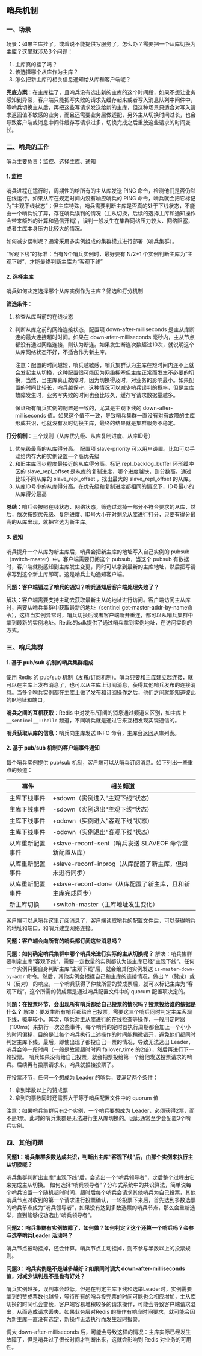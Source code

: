 ## 哨兵机制

### 一、场景

场景：如果主库挂了，或着说不能提供写服务了，怎么办？需要把一个从库切换为主库？这里就涉及3个问题：

1. 主库真的挂了吗？
2. 该选择哪个从库作为主库？
3. 怎么把新主库的相关信息通知给从库和客户端呢？

**兜底方案**：在主库挂了，且哨兵没有选出新的主库的这个时间段，如果不想让业务感知到异常，客户端只能把写失败的请求先缓存起来或者写入消息队列中间件中，等哨兵切换主从后，再把这些写请求发送给新的主库，但这种场景只适合对写入请求返回值不敏感的业务，而且还需要业务层做适配，另外主从切换时间过长，也会导致客户端或消息中间件缓存写请求过多，切换完成之后重放这些请求的时间变长。

### 二、哨兵的工作

哨兵主要负责：监控、选择主库、通知

#### 1. 监控

哨兵进程在运行时，周期性的给所有的主从库发送 PING 命令，检测他们是否仍然在线运行。如果从库在规定时间内没有响应哨兵的 PING 命令，哨兵就会把它标记为“主观下线状态”；但主库特殊，哨兵需要判断主库是否真的处于下线状态，不能由一个哨兵说了算，存在哨兵误判的情况（主从切换，后续的选择主库和通知操作会带来额外的计算和通信开销），误判一般发生在集群网络压力较大、网络阻塞，或者主库本身压力比较大的情况。

如何减少误判呢？通常采用多实例组成的集群模式进行部署（哨兵集群）。

“客观下线”的标准：当有N个哨兵实例时，最好要有 N/2+1 个实例判断主库为“主观下线”，才能最终判断主库为“客观下线”

#### 2. 选择主库

哨兵如何决定选择哪个从库实例作为主库？筛选和打分机制

**筛选条件**：

1. 检查从库当前的在线状态 

2. 判断从库之前的网络连接状态，配置项 down-after-milliseconds 是主从库断连的最大连接超时时间。如果在 down-afetr-milliseconds 毫秒内，主从节点都没有通过网络连接，则认为断连。如果发生断连次数超过10次，就说明这个从库网络状态不好，不适合作为新主库。

   注意：配置的时间越短，哨兵越敏感，哨兵集群认为主库在短时间内连不上就会发起主从切换，这种配置很可能因为网络拥塞但主库正常而发生不必要的切换，当然，当主库真正故障时，因为切换得及时，对业务的影响最小。如果配置的时间比较长，哨兵越保守，这种情况可以减少哨兵误判的概率，但是主库故障发生时，业务写失败的时间也会比较久，缓存写请求数据量越多。

   保证所有哨兵实例的配置是一致的，尤其是主观下线的 down-after-milliseconds 值。如果这个值不一致，导致哨兵集群一直没有对有故障的主库形成共识，也就没有及时切换主库，最终的结果就是集群服务不稳定。

**打分机制**：三个规则（从库优先级、从库复制进度、从库ID号）

1. 优先级最高的从库得分高。 配置项 slave-priority 可以用户设置。比如可以手动给内存大的实例设置一个高优先级
2. 和旧主库同步程度最接近的从库得分高。标记 repl_backlog_buffer 环形缓冲区的 slave_repl_offset 是从库的复制进度，哪个进度越快，则分数高。通过比较不同从库的 slave_repl_offset ，找出最大的 slave_repl_offset 的从库。
3. 从库ID号小的从库得分高。在优先级和复制进度都相同的情况下，ID号最小的从库得分最高

**总结**：哨兵会按照在线状态、网络状态，筛选过滤掉一部分不符合要求的从库，然后，依次按照优先级、复制进度、ID号大小在对剩余从库进行打分，只要有得分最高的从库出现，就把它选为新主库。

#### 3. 通知

哨兵提升一个从库为新主库后，哨兵会把新主库的地址写入自己实例的 pubsub（switch-master）中。客户端需要订阅这个 pubsub，当这个 pubsub 有数据时，客户端就能感知到主库发生变更，同时可以拿到最新的主库地址，然后把写请求写到这个新主库即可。这是哨兵主动通知客户端。

**问题：客户端错过了哨兵的通知？哨兵通知后客户端处理失败了？**

解决：客户端需要支持主动去获取最新主从的地址进行访问。客户端访问主从库时，需要从哨兵集群中获取最新的地址（sentinel get-master-addr-by-name命令），这样当实例异常时，哨兵切换后或者客户端断开重连，都可以从哨兵集群中拿到最新的实例地址。Redis的sdk提供了通过哨兵拿到实例地址，在访问实例的方式。

### 三、哨兵集群

#### 1. 基于 pub/sub 机制的哨兵集群组成

使用 Redis 的 pub/sub 机制（发布/订阅机制）。哨兵只要和主库建立起连接，就可以在主库上发布消息了，也可以从主库上订阅消息，获得其他哨兵发布的连接消息。当多个哨兵实例都在主库上做了发布和订阅操作之后，他们之间就能知道彼此的IP地址和端口。

**哨兵之间的互相获取**：Redis 中对发布/订阅的消息通过频道来区别，如主库上`__sentinel__::hello` 频道，不同哨兵就是通过它来互相发现实现通信的。

**哨兵获取从库的信息**：哨兵向主库发送 INFO 命令，主库会返回从库列表。

#### 2. 基于 pub/sub 机制的客户端事件通知

每个哨兵实例提供 pub/sub 机制，客户端可以从哨兵订阅消息。如下列出一些重点的频道：

| 事件             | 相关频道                                                   |
| ---------------- | ---------------------------------------------------------- |
| 主库下线事件     | +sdown（实例进入“主观下线”状态）                           |
| 主库下线事件     | -sdown（实例退出“主观下线”状态）                           |
| 主库下线事件     | +odown（实例进入“客观下线”状态）                           |
| 主库下线事件     | -odown（实例退出“客观下线”状态）                           |
| 从库重新配置事件 | +slave-reconf-sent（哨兵发送 SLAVEOF 命令重新配置从库）    |
| 从库重新配置事件 | +slave-reconf-inprog（从库配置了新主库，但尚未进行同步）   |
| 从库重新配置事件 | +slave-reconf-done（从库配置了新主库，且和新主库完成同步） |
| 新主库切换       | +switch-master（主库地址发生变化）                         |

 客户端可以从哨兵这里订阅消息了，客户端读取哨兵的配置文件后，可以获得哨兵的地址和端口，和哨兵建立网络连接。

**问题：客户端会向所有的哨兵都订阅这些消息吗？**

**问题：如何确定哨兵集群中哪个哨兵来进行实际的主从切换呢？**
解决：哨兵集群要判定主库“客观下线”，需要一定数量的实例都认为该主库已经“主观下线”。任何一个实例只要自身判断主库“主观下线”后，就会给其他实例发送 `is-master-down-by-addr` 命令。然后，其他实例会根据自己和主库的连接情况，做出 Y（赞成）或 N（反对） 的响应，一个哨兵获得了仲裁所需的赞成票后，就可以标记主库为“客观下线”。这个所需的赞成票是通过哨兵配置文件中的 quorum 配置项决定的。

**问题：在投票环节，会出现所有哨兵都给自己投票的情况吗？投票投给谁的依据是什么？**
解决：要发生所有哨兵都给自己投票，需要这三个哨兵同时判定主库客观下线，概率较小。其次，哨兵对主从库进行的在线检查等操作，一般用定时器（100ms）来执行一次这些事件，每个哨兵的定时器执行周期都会加上一个小小的时间偏移，目的是让每个哨兵执行上述操作的时间能稍微错开，避免他们都同时判定主库下线。最后，即使出现了都投自己一票的情况，导致无法选出 Leader，哨兵会停一段时间（一般是故障超时时间 failover_time 的2倍），然后再进行下一轮投票。
哨兵如果没有给自己投票，就会把票投给第一个给他发送投票请求的哨兵。后续再有投票请求来，哨兵就拒接投票了。

在投票环节，任何一个想成为 Leader 的哨兵，要满足两个条件：

1. 拿到半数以上的赞成票
2. 拿到的票数同时还需要大于等于哨兵配置文件中的 quorum 值

注意：如果哨兵集群只有2个实例，一个哨兵要想成为 Leader，必须获得2票，而不是1票。此时的哨兵集群是无法进行主从库切换的。因此通常至少会配置3个哨兵实例。

### 四、其他问题

**问题1：哨兵集群多数达成共识，判断出主库“客观下线”后，由那个实例来执行主从切换呢？**

哨兵集群判断出主库“主观下线”后，会选出一个“哨兵领导者”，之后整个过程由它来完成主从切换。
如何选择“哨兵领导者”？分布式系统中的共识算法，简单说每个哨兵设置一个随机超时时间，超时后每个哨兵会请求其他哨兵为自己投票，其他哨兵节点对收到的第一个请求进行投票确认，一轮投票下来后，首先达到多数选票的哨兵节点成为“哨兵领导者”，如果没有达到多数选票的哨兵节点，那么会重新选举，直到能够成功选出“哨兵领导者”。

**问题2：哨兵集群有实例故障了，如何做？如何判定？这个还算一个哨兵吗？会参与选举哨兵Leader 活动吗？**

哨兵节点被动挂掉，还会计算。哨兵节点主动挂掉，则不参与半数以上的投票规则。

**问题3：哨兵实例是不是越多越好？如果同时调大 down-after-milliseconds 值，对减少误判是不是也有好处？**

哨兵实例越多，误判率会越低，但是在判定主库下线和选举Leader时，实例需要拿到的赞成票数也越多，等待所有的哨兵投完票的时间可能也会相应增加，主从库切换的时间也会变长，客户端容易堆积较多的请求操作，可能会导致客户端请求溢出，从而造成请求丢失。如果业务层对Redis 的操作有响应时间要求，就可能会因为新主库一直没有选定，新操作无法执行而发生超时报警。

调大 down-after-milliseconds 后，可能会导致这样的情况：主库实际已经发生故障了，但是哨兵过了很长时间才判断出来，这就会影响到 Redis 对业务的可用性。